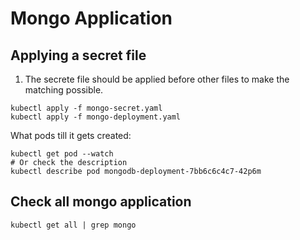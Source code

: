
# Mongo Application
## Applying a secret file
1. The secrete file should be applied before other files to make the matching possible.

```commandline
kubectl apply -f mongo-secret.yaml
kubectl apply -f mongo-deployment.yaml
```
What pods till it gets created:
```commandline
kubectl get pod --watch 
# Or check the description
kubectl describe pod mongodb-deployment-7bb6c6c4c7-42p6m
```

## Check all mongo application
```commandline
kubectl get all | grep mongo
```
